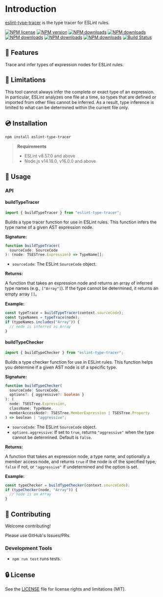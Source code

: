 # Introduction

[eslint-type-tracer](https://www.npmjs.com/package/eslint-type-tracer) is the type tracer for ESLint rules.

[![NPM license](https://img.shields.io/npm/l/eslint-type-tracer.svg)](https://www.npmjs.com/package/eslint-type-tracer)
[![NPM version](https://img.shields.io/npm/v/eslint-type-tracer.svg)](https://www.npmjs.com/package/eslint-type-tracer)
[![NPM downloads](https://img.shields.io/badge/dynamic/json.svg?label=downloads&colorB=green&suffix=/day&query=$.downloads&uri=https://api.npmjs.org//downloads/point/last-day/eslint-type-tracer&maxAge=3600)](http://www.npmtrends.com/eslint-type-tracer)
[![NPM downloads](https://img.shields.io/npm/dw/eslint-type-tracer.svg)](http://www.npmtrends.com/eslint-type-tracer)
[![NPM downloads](https://img.shields.io/npm/dm/eslint-type-tracer.svg)](http://www.npmtrends.com/eslint-type-tracer)
[![NPM downloads](https://img.shields.io/npm/dy/eslint-type-tracer.svg)](http://www.npmtrends.com/eslint-type-tracer)
[![NPM downloads](https://img.shields.io/npm/dt/eslint-type-tracer.svg)](http://www.npmtrends.com/eslint-type-tracer)
[![Build Status](https://github.com/ota-meshi/eslint-type-tracer/actions/workflows/NodeCI.yml/badge.svg?branch=main)](https://github.com/ota-meshi/eslint-type-tracer/actions/workflows/NodeCI.yml)

## 📛 Features

Trace and infer types of expression nodes for ESLint rules.

## 🚧 Limitations

This tool cannot always infer the complete or exact type of an expression. In particular, ESLint analyzes one file at a time, so types that are defined or imported from other files cannot be inferred. As a result, type inference is limited to what can be determined within the current file only.

## 💿 Installation

```bash
npm install eslint-type-tracer
```

> **Requirements**
>
> - ESLint v8.57.0 and above
> - Node.js v14.18.0, v16.0.0 and above

## 📖 Usage

### API

#### buildTypeTracer

```ts
import { buildTypeTracer } from "eslint-type-tracer";
```

Builds a type tracer function for use in ESLint rules. This function infers the type name of a given AST expression node.

**Signature:**

```ts
function buildTypeTracer(
  sourceCode: SourceCode
): (node: TSESTree.Expression) => TypeName[];
```

- `sourceCode`: The ESLint `SourceCode` object.

**Returns:**

A function that takes an expression node and returns an array of inferred type names (e.g., `["Array"]`). If the type cannot be determined, it returns an empty array `[]`。

**Example:**

```ts
const typeTrace = buildTypeTracer(context.sourceCode);
const typeNames = typeTrace(node);
if (typeNames.includes("Array")) {
  // node is inferred as Array
}
```

#### buildTypeChecker

```ts
import { buildTypeChecker } from "eslint-type-tracer";
```

Builds a type checker function for use in ESLint rules. This function helps you determine if a given AST node is of a specific type.

**Signature:**

```ts
function buildTypeChecker(
  sourceCode: SourceCode,
  options?: { aggressive?: boolean }
): (
  node: TSESTree.Expression,
  className: TypeName,
  memberAccessNode?: TSESTree.MemberExpression | TSESTree.Property
) => boolean | "aggressive";
```

- `sourceCode`: The ESLint `SourceCode` object.
- `options.aggressive`: If set to `true`, returns `"aggressive"` when the type cannot be determined. Default is `false`.

**Returns:**

A function that takes an expression node, a type name, and optionally a member access node, and returns `true` if the node is of the specified type, `false` if not, or `"aggressive"` if undetermined and the option is set.

**Example:**

```ts
const typeChecker = buildTypeChecker(context.sourceCode);
if (typeChecker(node, "Array")) {
  // node is an Array
}
```

## 🍻 Contributing

Welcome contributing!

Please use GitHub's Issues/PRs.

### Development Tools

- `npm run test` runs tests.

## 🔒 License

See the [LICENSE](LICENSE) file for license rights and limitations (MIT).
